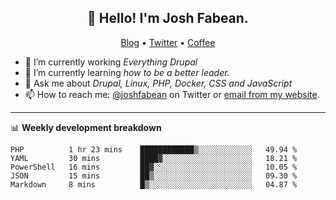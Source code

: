 <h2 align="center">👋 Hello! I'm Josh Fabean.</h2>
<p align="center">
  <a href="https://joshfabean.com">Blog</a> •
  <a href="https://twitter.com/fabean">Twitter</a> •
  <a href="https://www.buymeacoffee.com/LSxne6Yr4">Coffee</a>
</p>

- 🔭 I’m currently working *Everything Drupal*
- 🌱 I’m currently learning *how to be a better leader.*
- 💬 Ask me about *Drupal, Linux, PHP, Docker, CSS and JavaScript*
- 📫 How to reach me: [@joshfabean](https://twitter.com/joshfabean) on Twitter or [email from my website](https://joshfabean.com).

-------

📊 **Weekly development breakdown**
<!--START_SECTION:waka-->
```text
PHP          1 hr 23 mins    ████████████▒░░░░░░░░░░░░   49.94 % 
YAML         30 mins         ████▓░░░░░░░░░░░░░░░░░░░░   18.21 % 
PowerShell   16 mins         ██▓░░░░░░░░░░░░░░░░░░░░░░   10.05 % 
JSON         15 mins         ██▒░░░░░░░░░░░░░░░░░░░░░░   09.30 % 
Markdown     8 mins          █▒░░░░░░░░░░░░░░░░░░░░░░░   04.87 % 
```
<!--END_SECTION:waka-->

<!--
**fabean/fabean** is a ✨ _special_ ✨ repository because its `README.md` (this file) appears on your GitHub profile.

Here are some ideas to get you started:

- 🔭 I’m currently working on ...
- 🌱 I’m currently learning ...
- 👯 I’m looking to collaborate on ...
- 🤔 I’m looking for help with ...
- 💬 Ask me about ...
- 📫 How to reach me: ...
- 😄 Pronouns: ...
- ⚡ Fun fact: ...
-->
